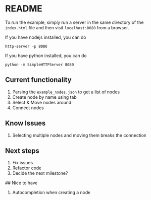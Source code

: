 # README

To run the example, simply run a server in the same directory of the `index.html` file and then visit `localhost:8080` from a browser.

If you have nodejs installed, you can do

```http-server -p 8080```

If you have python installed, you can do

```python -m SimpleHTTPServer 8080```


## Current functionality

1. Parsing the `example_nodes.json` to get a list of nodes
2. Create node by name using tab
3. Select & Move nodes around
4. Connect nodes

## Know Issues

1. Selecting multiple nodes and moving them breaks the connection

## Next steps

1. Fix issues
2. Refactor code
3. Decide the next milestone?

## Nice to have

1. Autocompletion when creating a node